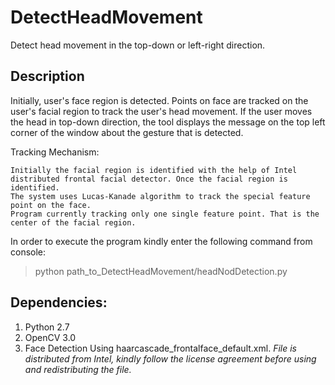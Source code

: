 # DetectHeadMovement

Detect head movement in the top-down or left-right direction.

## Description

Initially, user's face region is detected. Points on face are tracked on the user's facial region to track the user's head movement. 
If the user moves the head in top-down direction, 
the tool displays the message on the top left corner of the window about the gesture that is detected.

Tracking Mechanism:
```
Initially the facial region is identified with the help of Intel distributed frontal facial detector. Once the facial region is identified. 
The system uses Lucas-Kanade algorithm to track the special feature point on the face.
Program currently tracking only one single feature point. That is the center of the facial region.

```

In order to execute the program kindly enter the following command from console:
>python path_to_DetectHeadMovement/headNodDetection.py

## Dependencies:
1. Python 2.7
2. OpenCV 3.0
3. Face Detection Using haarcascade_frontalface_default.xml. _File is distributed from Intel, kindly follow the license agreement before using and redistributing the file._
